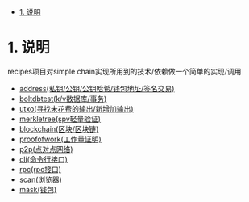 <!-- TOC -->

- [1. 说明](#1-说明)

<!-- /TOC -->


<a id="markdown-1-说明" name="1-说明"></a>
# 1. 说明

recipes项目对simple chain实现所用到的技术/依赖做一个简单的实现/调用

* [address(私钥/公钥/公钥哈希/钱包地址/签名交易)](address)
* [boltdbtest(k/v数据库/事务)](boltdbtest)
* [utxo(寻找未花费的输出/新增加输出)](utxo)
* [merkletree(spv轻量验证)](merkletree)
* [blockchain(区块/区块链)](blockchain)
* [proofofwork(工作量证明)](proofofwork)
* [p2p(点对点网络)](p2p)
* [cli(命令行接口)](cli)
* [rpc(rpc接口)](rpc)
* [scan(浏览器)](scan)
* [mask(钱包)](mask)
